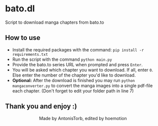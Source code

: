 # bato.dl
Script to download manga chapters from bato.to

## How to use
- Install the required packages with the command: `pip install -r requirements.txt`
- Run the script with the command `python main.py`
- Provide the bato.to series URL when prompted and press `Enter`.
- You will be asked which chapter you want to download. If all, enter `0`. Else enter the number of the chapter you'd like to download.
- **Optional:** After the download is finished you may run `python mangaconverter.py` to convert the manga images into a single pdf-file each chapter. (Don't forget to edit your folder path in line 7)

## Thank you and enjoy :)

<p align= 'center'>Made by AntonisTorb, edited by hoemotion</p>
